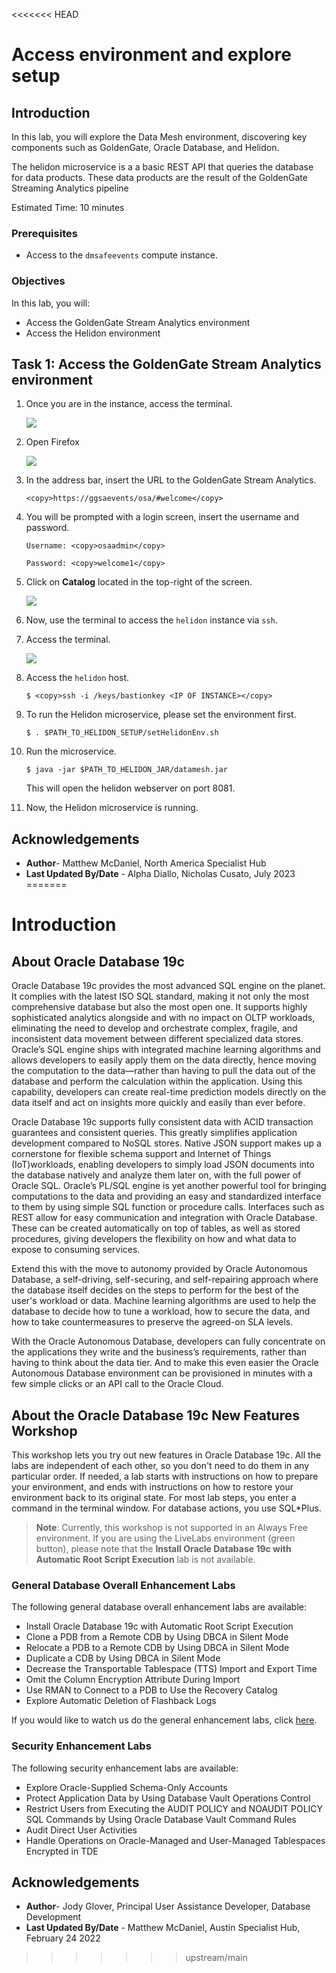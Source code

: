 <<<<<<< HEAD
# Access environment and explore setup 

## Introduction

In this lab, you will explore the Data Mesh environment, discovering key components such as GoldenGate, Oracle Database, and Helidon.

The helidon microservice is a a basic REST API that queries the database for data products. These data products are the result of the GoldenGate Streaming Analytics pipeline

Estimated Time: 10 minutes

### Prerequisites

- Access to the `dmsafeevents` compute instance.


### Objectives

In this lab, you will:

- Access the GoldenGate Stream Analytics environment
- Access the Helidon environment

## Task 1: Access the GoldenGate Stream Analytics environment

1. Once you are in the instance, access the terminal.

    ![](images/access-terminal.png)

2. Open Firefox

    ![](images/access-firefox.png)

3. In the address bar, insert the URL to the GoldenGate Stream Analytics.

    ```
    <copy>https://ggsaevents/osa/#welcome</copy>
    ```

4. You will be prompted with a login screen, insert the username and password.

    ```
    Username: <copy>osaadmin</copy>
    ```

    ```
    Password: <copy>welcome1</copy>
    ```

5. Click on **Catalog** located in the top-right of the screen. 

    ![](images/access-ggsa-catalog.png)

5. Now, use the terminal to access the `helidon` instance via `ssh`.

6. Access the terminal.

    ![](images/access-terminal.png)

7. Access the `helidon` host.

    ```
    $ <copy>ssh -i /keys/bastionkey <IP OF INSTANCE></copy>
    ```


8. To run the Helidon microservice, please set the environment first.

    ```
    $ . $PATH_TO_HELIDON_SETUP/setHelidonEnv.sh
    ```

9.  Run the microservice.

    ```
    $ java -jar $PATH_TO_HELIDON_JAR/datamesh.jar
    ```

    This will open the helidon webserver on port 8081.

10. Now, the Helidon microservice is running.

## Acknowledgements

- **Author**- Matthew McDaniel, North America Specialist Hub
- **Last Updated By/Date** - Alpha Diallo, Nicholas Cusato, July 2023
=======
# Introduction

## About Oracle Database 19c

Oracle Database 19c provides the most advanced SQL engine on the planet. It complies with the latest ISO SQL standard, making it not only the most comprehensive database but also the most open one. It supports highly sophisticated analytics alongside and with no impact on OLTP workloads, eliminating the need to develop and orchestrate complex, fragile, and inconsistent data movement between different specialized data stores. Oracle’s SQL engine ships with integrated machine learning algorithms and allows developers to easily apply them on the data directly, hence moving the computation to the data—rather than having to pull the data out of the database and perform the calculation within the application. Using this capability, developers can create real-time prediction models directly on the data itself and act on insights more quickly and easily than ever before.

[](youtube:LcsPSJrZDrI)

Oracle Database 19c supports fully consistent data with ACID transaction guarantees and consistent queries. This greatly simplifies application development compared to NoSQL stores. Native JSON support makes up a cornerstone for flexible schema support and Internet of Things (IoT)workloads, enabling developers to simply load JSON documents into the database natively and analyze them later on, with the full power of Oracle SQL. Oracle’s PL/SQL engine is yet another powerful tool for bringing computations to the data and providing an easy and standardized interface to them by using simple SQL function or procedure calls. Interfaces such as REST allow for easy communication and integration with Oracle Database. These can be created automatically on top of tables, as well as stored procedures, giving developers the flexibility on how and what data to expose to consuming services.

Extend this with the move to autonomy provided by Oracle Autonomous Database, a self-driving, self-securing, and self-repairing approach where the database itself decides on the steps to perform for the best of the user's workload or data. Machine learning algorithms are used to help the database to decide how to tune a workload, how to secure the data, and how to take countermeasures to preserve the agreed-on SLA levels.

With the Oracle Autonomous Database, developers can fully concentrate on the applications they write and the business’s requirements, rather than having to think about the data tier. And to make this even easier the Oracle Autonomous Database environment can be provisioned in minutes with a few simple clicks or an API call to the Oracle Cloud.

## About the Oracle Database 19c New Features Workshop

This workshop lets you try out new features in Oracle Database 19c. All the labs are independent of each other, so you don't need to do them in any particular order. If needed, a lab starts with instructions on how to prepare your environment, and ends with instructions on how to restore your environment back to its original state. For most lab steps, you enter a command in the terminal window. For database actions, you use SQL*Plus.

> **Note**: Currently, this workshop is not supported in an Always Free environment. If you are using the LiveLabs environment (green button), please note that the **Install Oracle Database 19c with Automatic Root Script Execution** lab is not available.

### General Database Overall Enhancement Labs

The following general database overall enhancement labs are available:

- Install Oracle Database 19c with Automatic Root Script Execution
- Clone a PDB from a Remote CDB by Using DBCA in Silent Mode
- Relocate a PDB to a Remote CDB by Using DBCA in Silent Mode
- Duplicate a CDB by Using DBCA in Silent Mode
- Decrease the Transportable Tablespace (TTS) Import and Export Time
- Omit the Column Encryption Attribute During Import
- Use RMAN to Connect to a PDB to Use the Recovery Catalog
- Explore Automatic Deletion of Flashback Logs

If you would like to watch us do the general enhancement labs, click [here](https://youtu.be/Kdw7uugt0-E).

### Security Enhancement Labs

The following security enhancement labs are available:

- Explore Oracle-Supplied Schema-Only Accounts
- Protect Application Data by Using Database Vault Operations Control
- Restrict Users from Executing the AUDIT POLICY and NOAUDIT POLICY SQL Commands by Using Oracle Database Vault Command Rules
- Audit Direct User Activities
- Handle Operations on Oracle-Managed and User-Managed Tablespaces Encrypted in TDE

## Acknowledgements

- **Author**- Jody Glover, Principal User Assistance Developer, Database Development
- **Last Updated By/Date** - Matthew McDaniel, Austin Specialist Hub, February 24 2022
>>>>>>> upstream/main
